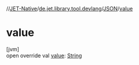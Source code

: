 //[JET-Native](../../../index.md)/[de.jet.library.tool.devlang](../index.md)/[JSON](index.md)/[value](value.md)

# value

[jvm]\
open override val [value](value.md): [String](https://kotlinlang.org/api/latest/jvm/stdlib/kotlin/-string/index.html)
